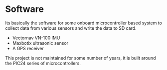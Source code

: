 # Software
Its basically the software for some onboard microcontroller based system to collect data from various sensors and write the data to SD card.
- Vectornav VN-100 IMU
- Maxbotix ultrasonic sensor
- A GPS receiver

This project is not maintained for some number of years, it is built around the PIC24 series of microcontrollers. 

